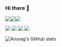 ### Hi there 👋

<img src="https://img.shields.io/badge/C-A8B9CC?style=flat-square&logo=C&logoColor=white"/><img src="https://img.shields.io/badge/C++-00599C?style=flat-square&logo=C%2B%2B&logoColor=white"/><img src="https://img.shields.io/badge/Python-3776AB?style=flat-square&logo=Python&logoColor=white"/>


<img src="https://img.shields.io/badge/GitHub-181717?style=flat-square&logo=GitHub&logoColor=white"/>
<img src="https://img.shields.io/badge/Ubuntu-E95420?style=flat-square&logo=Ubuntu&logoColor=white"/>


<img src="https://img.shields.io/badge/Visual Studio Code-007ACC?style=flat-square&logo=Visual Studio Code&logoColor=white"/>
<img src="https://img.shields.io/badge/PyCharm-000000?style=flat-square&logo=PyCharm&logoColor=white"/>

![Anurag's GitHub stats](https://github-readme-stats.vercel.app/api?username=seo-wo&show_icons=true&theme=radical)
